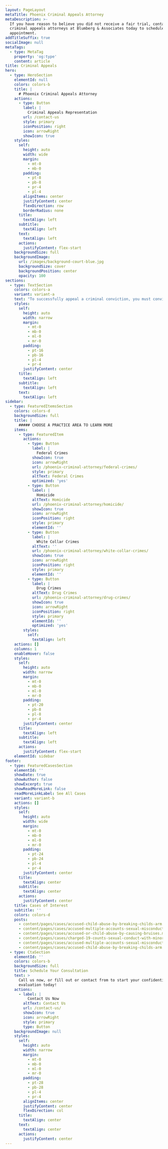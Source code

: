 ```yaml
---
layout: PageLayout
metaTitle: Phoenix Criminal Appeals Attorney
metaDescription: >-
  If you have reason to believe you did not receive a fair trial, contact the
  criminal appeals attorneys at Blumberg & Associates today to schedule an
  appointment.
addTitleSuffix: true
socialImage: null
metaTags:
  - type: MetaTag
    property: 'og:type'
    content: article
title: Criminal Appeals
hero:
  - type: HeroSection
    elementId: null
    colors: colors-b
    title: |
      # Phoenix Criminal Appeals Attorney
    actions:
      - type: Button
        label: |
          Criminal Appeals Representation
        url: /contact-us
        style: primary
        iconPosition: right
        icon: arrowRight
        showIcon: true
    styles:
      self:
        height: auto
        width: wide
        margin:
          - mt-0
          - mb-0
        padding:
          - pt-8
          - pb-8
          - pr-4
          - pl-4
        alignItems: center
        justifyContent: center
        flexDirection: row
        borderRadius: none
      title:
        textAlign: left
      subtitle:
        textAlign: left
      text:
        textAlign: left
      actions:
        justifyContent: flex-start
    backgroundSize: full
    backgroundImage:
      url: /images/background-court-blue.jpg
      backgroundSize: cover
      backgroundPosition: center
      opacity: 100
sections:
  - type: TextSection
    colors: colors-a
    variant: variant-a
    text: "To successfully appeal a criminal conviction, you must convince the appellate court that the defendant did not receive a fair trial. Your case may be remanded if the court believes a procedural rule was violated, sentencing guidelines were incorrectly followed, or new exculpatory evidence exists that should be heard. In each case, a compelling appellate brief must be prepared in order to convince the court that the trial court committed an error.\n\nAt Blumberg & Associates, our lawyers have represented numerous clients at the state and federal levels in criminal appeals. Our attorneys understand how to prepare convincing appellate briefs that speak directly to issues the court will find compelling. If you believe you or a family member did not receive a fair trial, contact the\_**Phoenix criminal appeals attorneys**\_at the office of Blumberg & Associates today to schedule an appointment and discuss your case.\n\n## CRIMINAL CASES AND APPEALS\n\nThe law office of Blumberg & Associates prepares and presents appeals for clients in regard to the following kinds of criminal convictions:\n\n*   Drug trafficking\n\n*   Felony drug possession\n\n*   Homicide\n\n*   Sexual assault / rape\n\n*   Embezzlement\n\n*   Fraud\n\n*   Public corruption\n\n*   Federal crimes\n\n## GROUNDS FOR AN APPEAL IN CRIMINAL CONVICTIONS\n\nA verdict of “guilty” does not constitute grounds for an appeal. There must be identifiable points of law or violations of due process that indicate the accused did not receive a fair trial. In general, the following kinds of issues constitute grounds for an appeal:\n\n*   **Procedural issues**: Failure on the part of a judge to follow proper procedures. This might involve mistakenly excluding (or including) evidence, providing the wrong instructions to the jury, or mishandling witness testimony. Additionally, failure to comply with the rules of discovery may also constitute grounds for an appeal.\n\n*   **Evidence**: How evidence is shared and presented at trial may also constitute grounds for an appeal. When a judge misapplies the hearsay rules, allows prejudicial testimony to be heard that should have been excluded, or denies the defense the right to introduce exculpatory evidence, the fairness of the trial can be called into question.\n\n*   **Application of principles of law**: During trial, a judge may be required to apply principles of law in ruling whether a statute applies, whether someone is competent to testify, or whether or not a constitutional principle has been violated. Misapplication of a principle of law can also be a grounds for appeal.\n\n## CONTACT OUR PHOENIX CRIMINAL APPEALS ATTORNEYS TODAY\n\nIf you have reason to believe you did not receive a fair trial, contact the criminal appeals attorneys at Blumberg & Associates today to schedule an appointment and discuss your case.\n"
    styles:
      self:
        height: auto
        width: narrow
        margin:
          - mt-0
          - mb-0
          - ml-0
          - mr-0
        padding:
          - pt-16
          - pb-16
          - pl-4
          - pr-4
        justifyContent: center
      title:
        textAlign: left
      subtitle:
        textAlign: left
      text:
        textAlign: left
sidebar:
  - type: FeaturedItemsSection
    colors: colors-d
    backgroundSize: full
    title: |
      ##### CHOOSE A PRACTICE AREA TO LEARN MORE
    items:
      - type: FeaturedItem
        actions:
          - type: Button
            label: |
              Federal Crimes
            showIcon: true
            icon: arrowRight
            url: /phoenix-criminal-attorney/federal-crimes/
            style: primary
            altText: Federal Crimes
            optimized: 'yes'
          - type: Button
            label: |
              Homicide
            altText: Homicide
            url: /phoenix-criminal-attorney/homicide/
            showIcon: true
            icon: arrowRight
            iconPosition: right
            style: primary
            elementId: ''
          - type: Button
            label: |
              White Collar Crimes
            altText: ''
            url: /phoenix-criminal-attorney/white-collar-crimes/
            showIcon: true
            icon: arrowRight
            iconPosition: right
            style: primary
            elementId: ''
          - type: Button
            label: |
              Drug Crimes
            altText: Drug Crimes
            url: /phoenix-criminal-attorney/drug-crimes/
            showIcon: true
            icon: arrowRight
            iconPosition: right
            style: primary
            elementId: ''
            optimized: 'yes'
        styles:
          self:
            textAlign: left
    actions: []
    columns: 1
    enableHover: false
    styles:
      self:
        height: auto
        width: narrow
        margin:
          - mt-0
          - mb-0
          - ml-0
          - mr-0
        padding:
          - pt-20
          - pb-8
          - pl-8
          - pr-4
        justifyContent: center
      title:
        textAlign: left
      subtitle:
        textAlign: left
      actions:
        justifyContent: flex-start
    elementId: sidebar
footer:
  - type: FeaturedCasesSection
    elementId: ''
    showDate: true
    showAuthor: false
    showExcerpt: true
    showReadMoreLink: false
    readMoreLinkLabel: See All Cases
    variant: variant-b
    actions: []
    styles:
      self:
        height: auto
        width: wide
        margin:
          - mt-0
          - mb-0
          - ml-0
          - mr-0
        padding:
          - pt-24
          - pb-24
          - pl-4
          - pr-4
        justifyContent: center
      title:
        textAlign: center
      subtitle:
        textAlign: center
      actions:
        justifyContent: center
    title: Cases of Interest
    subtitle: ''
    colors: colors-d
    posts:
      - content/pages/cases/accused-child-abuse-by-breaking-childs-arm.md
      - content/pages/cases/accused-multiple-accounts-sexual-misconduct.md
      - content/pages/cases/accused-or-child-abuse-by-causing-bruises.md
      - content/pages/cases/charged-19-counts-sexual-conduct-with-minor.md
      - content/pages/cases/accused-multiple-accounts-sexual-misconduct.md
      - content/pages/cases/accused-child-abuse-by-breaking-childs-arm.md
  - type: CtaSection
    elementId: ''
    colors: colors-b
    backgroundSize: full
    title: Schedule Your Consultation
    text: >
      Call us now, or fill out or contact from to start your confidential case
      evaluation today!
    actions:
      - label: |
          Contact Us Now
        altText: Contact Us
        url: /contact-us/
        showIcon: true
        icon: arrowRight
        style: primary
        type: Button
    backgroundImage: null
    styles:
      self:
        height: auto
        width: narrow
        margin:
          - mt-0
          - mb-0
          - ml-0
          - mr-0
        padding:
          - pt-28
          - pb-28
          - pl-4
          - pr-4
        alignItems: center
        justifyContent: center
        flexDirection: col
      title:
        textAlign: center
      text:
        textAlign: center
      actions:
        justifyContent: center
---
```

